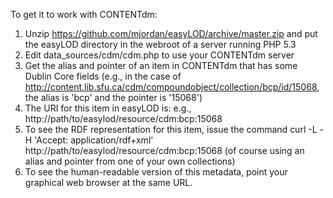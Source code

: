 To get it to work with CONTENTdm:

1. Unzip https://github.com/mjordan/easyLOD/archive/master.zip and put the easyLOD directory in the webroot of a server running PHP 5.3
2. Edit data_sources/cdm/cdm.php to use your CONTENTdm server
3. Get the alias and pointer of an item in CONTENTdm that has some Dublin Core fields (e.g., in the case of http://content.lib.sfu.ca/cdm/compoundobject/collection/bcp/id/15068, the alias is 'bcp' and the pointer is '15068')
4. The URI for this item in easyLOD is: e.g., http://path/to/easylod/resource/cdm:bcp:15068
5. To see the RDF representation for this item, issue the command curl -L -H 'Accept: application/rdf+xml'  http://path/to/easylod/resource/cdm:bcp:15068 (of course using an alias and pointer from one of your own collections)
6. To see the human-readable version of this metadata, point your graphical web browser at the same URL.
